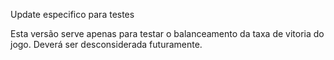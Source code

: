 Update especifico para testes 

Esta versão serve apenas para testar o balanceamento da taxa de vitoria do jogo. Deverá ser desconsiderada futuramente.